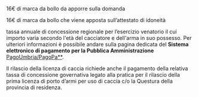 16€ di marca da bollo da apporre sulla domanda

16€ di marca da bollo che viene apposta sull’attestato di idoneità

tassa annuale di concessione regionale per l’esercizio venatorio il cui importo varia secondo l'età del cacciatore e dell'arma in suo possesso. Per ulteriori informazioni  è possibile andare sulla pagina dedicata del **Sistema elettronico di pagamento per la Pubblica Amministrazione** [PagoUmbria/PagoPa**](https://pagoumbria.regione.umbria.it/pagoumbria/addon/caccia/edit.jsf?m=4&idEnte=33ED3E1B55346CBB0001).

Il rilascio della licenza di caccia richiede anche il pagamento della relativa tassa di concessione governativa legato alla pratica per il rilascio della prima licenza di porto d’armi per uso di caccia c/o la Questura della provincia di residenza.
